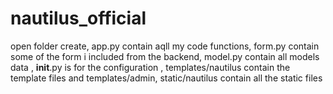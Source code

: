 # nautilus_official
open folder create,
app.py contain aqll my code functions,
form.py contain some of the form i included from the backend,
model.py contain all models data ,
__init__.py is for the configuration ,
templates/nautilus contain the template files and templates/admin,
static/nautilus contain all the static files
